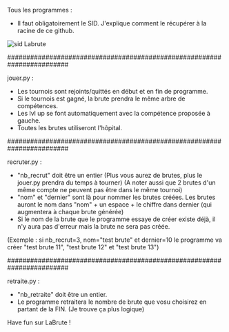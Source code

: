 Tous les programmes : 

- Il faut obligatoirement le SID. J'explique comment le récupérer à la racine de ce github.

![sid Labrute](lb.png)

########################################################################

jouer.py :

- Les tournois sont rejoints/quittés en début et en fin de programme.
- Si le tournois est gagné, la brute prendra le même arbre de compétences.
- Les lvl up se font automatiquement avec la compétence proposée à gauche.
- Toutes les brutes utiliseront l'hôpital.

########################################################################

recruter.py :

- "nb_recrut" doit être un entier (Plus vous aurez de brutes, plus le jouer.py prendra du temps à tourner) (A noter aussi que 2 brutes d'un même compte ne peuvent pas être dans le même tournoi)
- "nom" et "dernier" sont là pour nommer les brutes créées. Les brutes auront le nom dans "nom" + un espace + le chiffre dans dernier (qui augmentera à chaque brute générée)
- Si le nom de la brute que le programme essaye de créer existe déjà, il n'y aura pas d'erreur mais la brute ne sera pas créée.

(Exemple : si nb_recrut=3, nom="test brute" et dernier=10 le programme va créer "test brute 11", "test brute 12" et "test brute 13")


########################################################################

retraite.py :

- "nb_retraite" doit être un entier.
- Le programme retraitera le nombre de brute que vosu choisirez en partant de la FIN. (Je trouve ça plus logique)



Have fun sur LaBrute !
